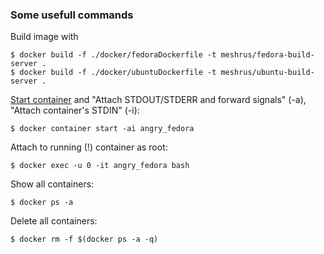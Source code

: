 ### Some usefull commands

Build image with
```
$ docker build -f ./docker/fedoraDockerfile -t meshrus/fedora-build-server .
$ docker build -f ./docker/ubuntuDockerfile -t meshrus/ubuntu-build-server .
```

[Start container](https://docs.docker.com/engine/reference/commandline/container_start/) and "Attach STDOUT/STDERR and forward signals" (-a), "Attach container's STDIN" (-i):
```
$ docker container start -ai angry_fedora
```
Attach to running (!) container as root:
```
$ docker exec -u 0 -it angry_fedora bash
```
Show all containers:
```
$ docker ps -a
```
Delete all containers:
```
$ docker rm -f $(docker ps -a -q)
```
